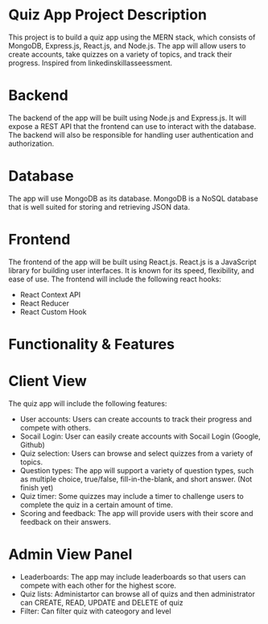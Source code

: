 # Quiz App Project Description

This project is to build a quiz app using the MERN stack, which consists of MongoDB, Express.js, React.js, and Node.js. The app will allow users to create accounts, take quizzes on a variety of topics, and track their progress. Inspired from linkedinskillasseessment.

# Backend

The backend of the app will be built using Node.js and Express.js. It will expose a REST API that the frontend can use to interact with the database. The backend will also be responsible for handling user authentication and authorization.

# Database

The app will use MongoDB as its database. MongoDB is a NoSQL database that is well suited for storing and retrieving JSON data.

# Frontend

The frontend of the app will be built using React.js. React.js is a JavaScript library for building user interfaces. It is known for its speed, flexibility, and ease of use.
The frontend will include the following react hooks:

- React Context API
- React Reducer
- React Custom Hook

# Functionality & Features

# Client View

The quiz app will include the following features:

- User accounts: Users can create accounts to track their progress and compete with others.
- Socail Login: User can easily create accounts with Socail Login (Google, Github)
- Quiz selection: Users can browse and select quizzes from a variety of topics.
- Question types: The app will support a variety of question types, such as multiple choice, true/false, fill-in-the-blank, and short answer. (Not finish yet)
- Quiz timer: Some quizzes may include a timer to challenge users to complete the quiz in a certain amount of time.
- Scoring and feedback: The app will provide users with their score and feedback on their answers.

# Admin View Panel

- Leaderboards: The app may include leaderboards so that users can compete with each other for the highest score.
- Quiz lists: Administartor can browse all of quizs and then administrator can CREATE, READ, UPDATE and DELETE of quiz
- Filter: Can filter quiz with cateogory and level
